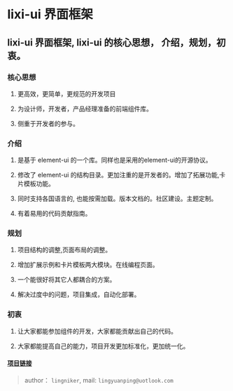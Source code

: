 # lixi-ui 界面框架

## lixi-ui 界面框架, lixi-ui 的核心思想， 介绍，规划，初衷。

### 核心思想

1. 更高效，更简单，更规范的开发项目

2. 为设计师，开发者，产品经理准备的前端组件库。

3. 侧重于开发者的参与。

### 介绍

1. 是基于 element-ui 的一个库。同样也是采用的element-ui的开源协议。

2. 修改了 element-ui 的结构目录。更加注重的是开发者的。增加了拓展功能,卡片模板功能。

3. 同时支持各国语言的, 也能按需加载。版本文档的。社区建设。主题定制。

4. 有着易用的代码贡献指南。

### 规划

1. 项目结构的调整,页面布局的调整。

2. 增加扩展示例和卡片模板两大模块。在线编程页面。

3. 一个能很好将其它人都耦合的方案。

4. 解决过度中的问题，项目集成，自动化部署。

### 初衷

1. 让大家都能参加组件的开发，大家都能贡献出自己的代码。

2. 大家都能提高自己的能力，项目开发更加标准化，更加统一化。


#### <a href="https://github.com/lixi-ui/lixi-ui" target="_blank">项目链接</a>

> author： `lingniker`,  mail: `lingyuanping@uotlook.com`
